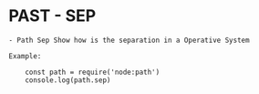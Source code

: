 
# PAST - SEP

    - Path Sep Show how is the separation in a Operative System

    Example: 

        const path = require('node:path')
        console.log(path.sep)